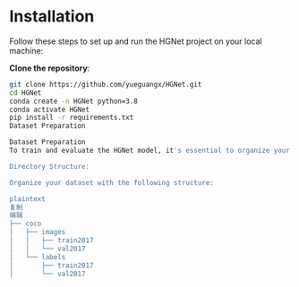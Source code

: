 # Installation
Follow these steps to set up and run the HGNet project on your local machine:

**Clone the repository**:

```bash
git clone https://github.com/yueguangx/HGNet.git
cd HGNet
conda create -n HGNet python=3.8
conda activate HGNet
pip install -r requirements.txt
Dataset Preparation

Dataset Preparation
To train and evaluate the HGNet model, it's essential to organize your dataset in the COCO format. Below are the steps to prepare your dataset:

Directory Structure:

Organize your dataset with the following structure:

plaintext
复制
编辑
├── coco
│   ├── images
│   │   ├── train2017
│   │   └── val2017
│   └── labels
│       ├── train2017
│       └── val2017
